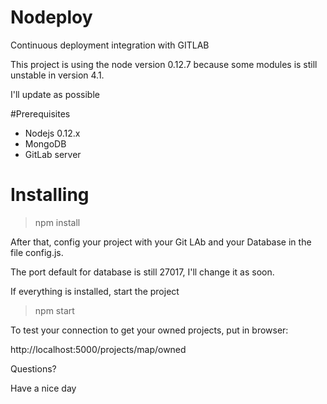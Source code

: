 # Nodeploy
Continuous deployment  integration with GITLAB

This project is using the node version 0.12.7 because some modules is still unstable in version 4.1.

I'll update as possible

#Prerequisites
* Nodejs 0.12.x
* MongoDB
* GitLab server


# Installing

>  npm install


After that, config your project with your Git LAb and your Database in the file config.js.

The port default for database is still 27017, I'll change it as soon.

If everything is installed, start the project

> npm start

To test your connection to get your owned projects, put in browser:

http://localhost:5000/projects/map/owned

Questions?

Have a nice day
